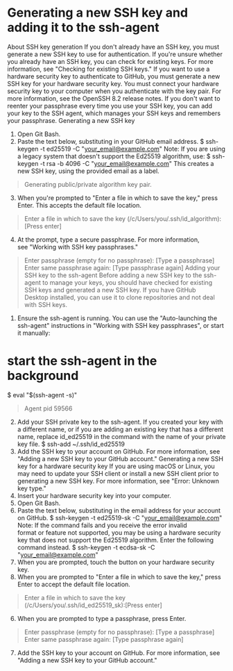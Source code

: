 Generating a new SSH key and adding it to the ssh-agent
=======================================================

About SSH key generation
If you don't already have an SSH key, you must generate a new SSH key to use for authentication. If you're unsure whether you already have an SSH key, you can check for existing keys. For more information, see "Checking for existing SSH keys."
If you want to use a hardware security key to authenticate to GitHub, you must generate a new SSH key for your hardware security key. You must connect your hardware security key to your computer when you authenticate with the key pair. For more information, see the OpenSSH 8.2 release notes.
If you don't want to reenter your passphrase every time you use your SSH key, you can add your key to the SSH agent, which manages your SSH keys and remembers your passphrase.
Generating a new SSH key
1. Open Git Bash.
2. Paste the text below, substituting in your GitHub email address.
$ ssh-keygen -t ed25519 -C "your_email@example.com"
Note: If you are using a legacy system that doesn't support the Ed25519 algorithm, use:
$ ssh-keygen -t rsa -b 4096 -C "your_email@example.com"
This creates a new SSH key, using the provided email as a label.
> Generating public/private algorithm key pair.
3. When you're prompted to "Enter a file in which to save the key," press Enter. This accepts the default file location.
> Enter a file in which to save the key (/c/Users/you/.ssh/id_algorithm):[Press enter]
4. At the prompt, type a secure passphrase. For more information, see "Working with SSH key passphrases."
> Enter passphrase (empty for no passphrase): [Type a passphrase]
> Enter same passphrase again: [Type passphrase again]
Adding your SSH key to the ssh-agent
Before adding a new SSH key to the ssh-agent to manage your keys, you should have checked for existing SSH keys and generated a new SSH key.
If you have GitHub Desktop installed, you can use it to clone repositories and not deal with SSH keys.
1. Ensure the ssh-agent is running. You can use the "Auto-launching the ssh-agent" instructions in "Working with SSH key passphrases", or start it manually:
# start the ssh-agent in the background
$ eval "$(ssh-agent -s)"
> Agent pid 59566
2. Add your SSH private key to the ssh-agent. If you created your key with a different name, or if you are adding an existing key that has a different name, replace id_ed25519 in the command with the name of your private key file.
$ ssh-add ~/.ssh/id_ed25519
3. Add the SSH key to your account on GitHub. For more information, see "Adding a new SSH key to your GitHub account."
Generating a new SSH key for a hardware security key
If you are using macOS or Linux, you may need to update your SSH client or install a new SSH client prior to generating a new SSH key. For more information, see "Error: Unknown key type."
1. Insert your hardware security key into your computer.
2. Open Git Bash.
3. Paste the text below, substituting in the email address for your account on GitHub.
$ ssh-keygen -t ed25519-sk -C "your_email@example.com"
Note: If the command fails and you receive the error invalid format or feature not supported, you may be using a hardware security key that does not support the Ed25519 algorithm. Enter the following command instead.
$ ssh-keygen -t ecdsa-sk -C "your_email@example.com"
4. When you are prompted, touch the button on your hardware security key.
5. When you are prompted to "Enter a file in which to save the key," press Enter to accept the default file location.
> Enter a file in which to save the key (/c/Users/you/.ssh/id_ed25519_sk):[Press enter]
6. When you are prompted to type a passphrase, press Enter.
> Enter passphrase (empty for no passphrase): [Type a passphrase]
> Enter same passphrase again: [Type passphrase again]
7. Add the SSH key to your account on GitHub. For more information, see "Adding a new SSH key to your GitHub account."
